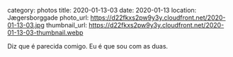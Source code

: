 category: photos 
title: 2020-01-13-03
date: 2020-01-13
location: Jægersborggade
photo_url: https://d22fkxs2pw9y3y.cloudfront.net/2020-01-13-03.jpg
thumbnail_url: https://d22fkxs2pw9y3y.cloudfront.net/2020-01-13-03-thumbnail.webp

Diz que é parecida comigo. Eu é que sou com as duas. 